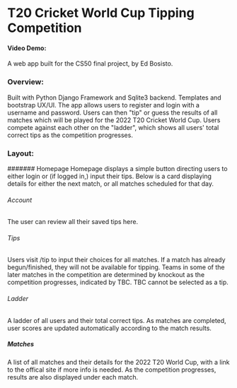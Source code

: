 # T20 Cricket World Cup Tipping Competition

#### Video Demo: <url>

A web app built for the CS50 final project, by Ed Bosisto.

### Overview:
Built with Python Django Framework and Sqlite3 backend.
Templates and bootstrap UX/UI.
The app allows users to register and login with a username and password. 
Users can then "tip" or guess the results of all matches which will be played for the 2022 T20 Cricket World Cup.
Users compete against each other on the "ladder", which shows all users' total correct tips as the competition progresses.

### Layout:

####### Homepage
Homepage displays a simple button directing users to either login or (if logged in,) input their tips.
Below is a card displaying details for either the next match, or all matches scheduled for that day.

###### Account
The user can review all their saved tips here.

###### Tips
Users visit /tip to input their choices for all matches. If a match has already begun/finished, they will not be available for tipping.
Teams in some of the later matches in the competition are determined by knockout as the competition progresses, indicated by TBC. TBC cannot be selected as a tip.

###### Ladder
A ladder of all users and their total correct tips. As matches are completed, user scores are updated automatically according to the match results.

##### Matches
A list of all matches and their details for the 2022 T20 World Cup, with a link to the offical site if more info is needed.
As the competition progresses, results are also displayed under each match.
